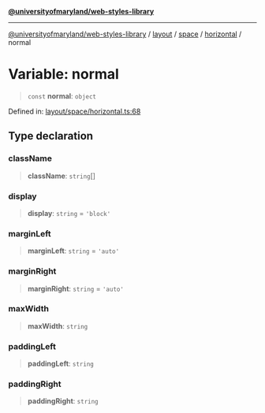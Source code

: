 [**@universityofmaryland/web-styles-library**](../../../../../../README.md)

***

[@universityofmaryland/web-styles-library](../../../../../../README.md) / [layout](../../../../../README.md) / [space](../../../README.md) / [horizontal](../README.md) / normal

# Variable: normal

> `const` **normal**: `object`

Defined in: [layout/space/horizontal.ts:68](https://github.com/UMD-Digital/design-system/blob/7fa144f196ef5f0ef2b372670136735f5a5c9236/packages/styles/source/layout/space/horizontal.ts#L68)

## Type declaration

### className

> **className**: `string`[]

### display

> **display**: `string` = `'block'`

### marginLeft

> **marginLeft**: `string` = `'auto'`

### marginRight

> **marginRight**: `string` = `'auto'`

### maxWidth

> **maxWidth**: `string`

### paddingLeft

> **paddingLeft**: `string`

### paddingRight

> **paddingRight**: `string`
